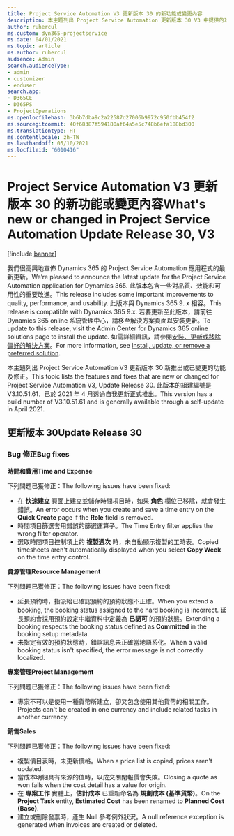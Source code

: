 ```yaml
---
title: Project Service Automation V3 更新版本 30 的新功能或變更內容
description: 本主題列出 Project Service Automation 更新版本 30 V3 中提供的功能和修正。
author: ruhercul
ms.custom: dyn365-projectservice
ms.date: 04/01/2021
ms.topic: article
ms.author: ruhercul
audience: Admin
search.audienceType:
- admin
- customizer
- enduser
search.app:
- D365CE
- D365PS
- ProjectOperations
ms.openlocfilehash: 3b6b7dba9c2a22587d27006b9972c950fbb454f2
ms.sourcegitcommit: 40f68387f594180af64a5e5c748b6efa188bd300
ms.translationtype: HT
ms.contentlocale: zh-TW
ms.lasthandoff: 05/10/2021
ms.locfileid: "6010416"
---
```

# <a name="whats-new-or-changed-in-project-service-automation-update-release-30-v3"></a><span data-ttu-id="336be-103">Project Service Automation V3 更新版本 30 的新功能或變更內容</span><span class="sxs-lookup"><span data-stu-id="336be-103">What's new or changed in Project Service Automation Update Release 30, V3</span></span>

[!include [banner](../includes/psa-now-project-operations.md)]

<span data-ttu-id="336be-104">我們很高興地宣佈 Dynamics 365 的 Project Service Automation 應用程式的最新更新。</span><span class="sxs-lookup"><span data-stu-id="336be-104">We’re pleased to announce the latest update for the Project Service Automation application for Dynamics 365.</span></span> <span data-ttu-id="336be-105">此版本包含一些對品質、效能和可用性的重要改進。</span><span class="sxs-lookup"><span data-stu-id="336be-105">This release includes some important improvements to quality, performance, and usability.</span></span> <span data-ttu-id="336be-106">此版本與 Dynamics 365 9. x 相容。</span><span class="sxs-lookup"><span data-stu-id="336be-106">This release is compatible with Dynamics 365 9.x.</span></span> <span data-ttu-id="336be-107">若要更新至此版本，請前往 Dynamics 365 online 系統管理中心，請移至解決方案頁面以安裝更新。</span><span class="sxs-lookup"><span data-stu-id="336be-107">To update to this release, visit the Admin Center for Dynamics 365 online solutions page to install the update.</span></span> <span data-ttu-id="336be-108">如需詳細資訊，請參閱[安裝、更新或移除偏好的解決方案](/power-platform/admin/install-remove-preferred-solution.md)。</span><span class="sxs-lookup"><span data-stu-id="336be-108">For more information, see [Install, update, or remove a preferred solution](/power-platform/admin/install-remove-preferred-solution.md).</span></span>

<span data-ttu-id="336be-109">本主題列出 Project Service Automation V3 更新版本 30 新推出或已變更的功能及修正。</span><span class="sxs-lookup"><span data-stu-id="336be-109">This topic lists the features and fixes that are new or changed for Project Service Automation V3, Update Release 30.</span></span> <span data-ttu-id="336be-110">此版本的組建編號是 V3.10.51.61，已於 2021 年 4 月透過自我更新正式推出。</span><span class="sxs-lookup"><span data-stu-id="336be-110">This version has a build number of V3.10.51.61 and is generally available through a self-update in April 2021.</span></span>

## <a name="update-release-30"></a><span data-ttu-id="336be-111">更新版本 30</span><span class="sxs-lookup"><span data-stu-id="336be-111">Update Release 30</span></span>

### <a name="bug-fixes"></a><span data-ttu-id="336be-112">Bug 修正</span><span class="sxs-lookup"><span data-stu-id="336be-112">Bug fixes</span></span>

<span data-ttu-id="336be-113">**時間和費用**</span><span class="sxs-lookup"><span data-stu-id="336be-113">**Time and Expense**</span></span>

<span data-ttu-id="336be-114">下列問題已獲修正：</span><span class="sxs-lookup"><span data-stu-id="336be-114">The following issues have been fixed:</span></span>

- <span data-ttu-id="336be-115">在 **快速建立** 頁面上建立並儲存時間項目時，如果 **角色** 欄位已移除，就會發生錯誤。</span><span class="sxs-lookup"><span data-stu-id="336be-115">An error occurs when you create and save a time entry on the **Quick Create** page if the **Role** field is removed.</span></span>
- <span data-ttu-id="336be-116">時間項目篩選套用錯誤的篩選運算子。</span><span class="sxs-lookup"><span data-stu-id="336be-116">The Time Entry filter applies the wrong filter operator.</span></span>
- <span data-ttu-id="336be-117">選取時間項目控制項上的 **複製週次** 時，未自動顯示複製的工時表。</span><span class="sxs-lookup"><span data-stu-id="336be-117">Copied timesheets aren't automatically displayed when you select **Copy Week** on the time entry control.</span></span>

<span data-ttu-id="336be-118">**資源管理**</span><span class="sxs-lookup"><span data-stu-id="336be-118">**Resource Management**</span></span>

<span data-ttu-id="336be-119">下列問題已獲修正：</span><span class="sxs-lookup"><span data-stu-id="336be-119">The following issues have been fixed:</span></span>

- <span data-ttu-id="336be-120">延長預約時，指派給已確認預約的預約狀態不正確。</span><span class="sxs-lookup"><span data-stu-id="336be-120">When you extend a booking, the booking status assigned to the hard booking is incorrect.</span></span> <span data-ttu-id="336be-121">延長預約會採用預約設定中繼資料中定義為 **已認可** 的預約狀態。</span><span class="sxs-lookup"><span data-stu-id="336be-121">Extending a booking respects the booking status defined as **Committed** in the booking setup metadata.</span></span>
- <span data-ttu-id="336be-122">未指定有效的預約狀態時，錯誤訊息未正確當地語系化。</span><span class="sxs-lookup"><span data-stu-id="336be-122">When a valid booking status isn't specified, the error message is not correctly localized.</span></span>

<span data-ttu-id="336be-123">**專案管理**</span><span class="sxs-lookup"><span data-stu-id="336be-123">**Project Management**</span></span>

<span data-ttu-id="336be-124">下列問題已獲修正：</span><span class="sxs-lookup"><span data-stu-id="336be-124">The following issues have been fixed:</span></span>

- <span data-ttu-id="336be-125">專案不可以是使用一種貨幣所建立，卻又包含使用其他貨幣的相關工作。</span><span class="sxs-lookup"><span data-stu-id="336be-125">Projects can't be created in one currency and include related tasks in another currency.</span></span>

<span data-ttu-id="336be-126">**銷售**</span><span class="sxs-lookup"><span data-stu-id="336be-126">**Sales**</span></span>

<span data-ttu-id="336be-127">下列問題已獲修正：</span><span class="sxs-lookup"><span data-stu-id="336be-127">The following issues have been fixed:</span></span>

- <span data-ttu-id="336be-128">複製價目表時，未更新價格。</span><span class="sxs-lookup"><span data-stu-id="336be-128">When a price list is copied, prices aren't updated.</span></span>
- <span data-ttu-id="336be-129">當成本明細具有來源的值時，以成交關閉報價會失敗。</span><span class="sxs-lookup"><span data-stu-id="336be-129">Closing a quote as won fails when the cost detail has a value for origin.</span></span>
- <span data-ttu-id="336be-130">在 **專案工作** 實體上，**估計成本** 已重新命名為 **規劃成本 (基準貨幣)**。</span><span class="sxs-lookup"><span data-stu-id="336be-130">On the **Project Task** entity, **Estimated Cost** has been renamed to **Planned Cost (Base)**.</span></span>
- <span data-ttu-id="336be-131">建立或刪除發票時，產生 Null 參考例外狀況。</span><span class="sxs-lookup"><span data-stu-id="336be-131">A null reference exception is generated when invoices are created or deleted.</span></span>
